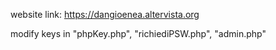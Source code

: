 website link: https://dangioenea.altervista.org

modify keys in "phpKey.php", "richiediPSW.php", "admin.php"
